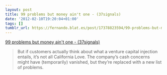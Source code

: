 ```yaml
---
layout: post
title: 99 problems but money ain't one - (37signals)
date: '2012-02-10T19:20:04+01:00'
tags: []
tumblr_url: https://fernando.blat.es/post/17378823594/99-problems-but-money-aint-one-37signals
---
```

[99 problems but money ain't one - (37signals)](http://37signals.com/svn/posts/3107-99-problems-but-money-aint-one)  

> But if customers actually think about what a venture capital injection entails, it’s not all California Love. The company’s cash concerns might have (temporarily) vanished, but they’re replaced with a new list of problems.
